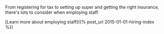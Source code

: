 From registering for tax to setting up super and getting the right insurance, there's lots to consider when employing staff.

[Learn more about employing staff]({% post_url 2015-01-01-hiring-index %})